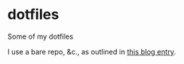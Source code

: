 # dotfiles
Some of my dotfiles

I use a bare repo, &c., as outlined in
[this blog entry](https://developer.atlassian.com/blog/2016/02/best-way-to-store-dotfiles-git-bare-repo/).
